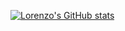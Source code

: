 [![Lorenzo's GitHub stats](https://github-readme-stats.vercel.app/api?username=koalalorenzo)](https://who.is.lorenzo.setale.me/?)
